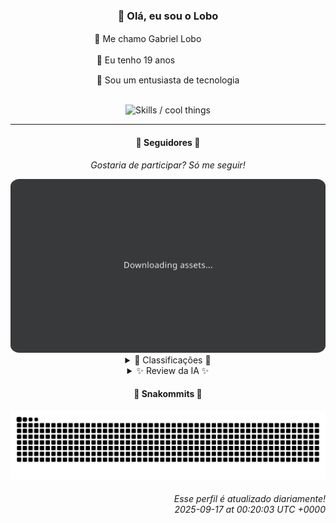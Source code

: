 <div align="center">
  <h3>👋 Olá, eu sou o Lobo</h3>
  
  <p>🐺 Me chamo Gabriel Loboㅤㅤㅤㅤㅤ</p>
  <p>🧔 Eu tenho 19 anosㅤㅤㅤㅤㅤㅤㅤㅤ</p>
  <p>🧠 Sou um entusiasta de tecnologia</p>

  <br/>

  <img width="600" alt="Skills / cool things" src="https://skills-icons.vercel.app/api/icons?i=python,md,html,css,js,github,git,vscode,linux,node,ts,sass,react,vite,vercel,lottie,ionic,capacitor,zustand,framer,firebase,arduino,godot,tailwind,shadcnui,lucide,zorinos,pnpm,reactnative&perline=14" />
</div>

<hr />

<div align="center">
    <h4>👤 Seguidores 👤</h4>
    <p><i>Gostaria de participar? Só me seguir!</i></p>
    <img width="600" src=".github/assets/cards/top3.svg" alt="Top 3 followers contributors (monthly)" />
    <details>
    <summary>🏅 Classificações 🏅</summary>
    <br/>
    <table>
        <thead>
            <tr align="center">
                <th>Posição</th>
                <th>Seguidor</th>
                <th>Contribuições</th>
            </tr>
        </thead>
        <tbody>
            <tr align="center">
                <td>1°</td>
                <td><a href="https://github.com/jeanfbrito">Jean Brito</a></td>
                <td>299 ctr.</td>
            </tr>
            <tr align="center">
                <td>2°</td>
                <td><a href="https://github.com/EvertonMJunior">Everton Marcelino Jr.</a></td>
                <td>162 ctr.</td>
            </tr>
            <tr align="center">
                <td>3°</td>
                <td><a href="https://github.com/danko-nobre">Danilo Nobre</a></td>
                <td>152 ctr.</td>
            </tr>
            <tr align="center">
                <td>4°</td>
                <td><a href="https://github.com/felipegueller">Felipe Gueller</a></td>
                <td>92 ctr.</td>
            </tr>
            <tr align="center">
                <td>5°</td>
                <td><a href="https://github.com/wTechnoo">Cézar</a></td>
                <td>74 ctr.</td>
            </tr>
            <tr align="center">
                <td>6°</td>
                <td><a href="https://github.com/cookieukw">CookieUkw</a></td>
                <td>58 ctr.</td>
            </tr>
            <tr align="center">
                <td>7°</td>
                <td><a href="https://github.com/RafaZeero">Rafael Lima de Morais</a></td>
                <td>56 ctr.</td>
            </tr>
            <tr align="center">
                <td>8°</td>
                <td><a href="https://github.com/Cr-Israel">Carlos Israel</a></td>
                <td>37 ctr.</td>
            </tr>
            <tr align="center">
                <td>9°</td>
                <td><a href="https://github.com/LuidiPiresHub">Luídi Pires</a></td>
                <td>37 ctr.</td>
            </tr>
            <tr align="center">
                <td>10°</td>
                <td><a href="https://github.com/neopromic">NeO - Wesley Souza</a></td>
                <td>28 ctr.</td>
            </tr>
        </tbody>
    </table>
    </details>
    <details>
    <summary>✨ Review da IA ✨</summary>
    <br/>
    <div align="justify"><p><b>Jean Brito</b>, com 299 contribuições, liderando o ranking! Mas não se anime muito, Jean. Contribuir para projetos grandes como Rocket.Chat é fácil, quero ver você criar algo do zero. Ah, e esse "detect-browsers" atualizado em 2024? Sério? Espero que você tenha detectado que precisa de projetos mais recentes.</p>
<p><b>Everton Marcelino Jr.</b>, em segundo lugar com 162 contribuições. Usando TypeORM, que original! E esse "authenticator-middleware" da PartnrTechnologies, com última atualização em 2025-09-09, quase uma semana atrás? Que velocidade! Parabéns por manter o mínimo.</p>
<p><b>Danilo Nobre</b>, o "Full-stack, Game dev e 3D Enthusiast". 152 contribuições, quase alcançando o segundo lugar. Mas vamos ser sinceros, esse "moodle-profilefield_cpf" de 2014? Já pensou em atualizar seu portfólio para algo mais... atual? Ah, e cuidado com os forks, hein.</p>
<p><b>Felipe Gueller</b>, 92 contribuições. Parece que você está um pouco sumido, hein? Cadê os projetos? Ou será que está tudo guardado a sete chaves? Mostra o que você sabe, Felipe, ou vai ficar para trás.</p>
<p><b>Cézar</b>, .NET Developer com 74 contribuições. .NET, que moderno! Brincadeira, Cézar. Cadê os projetos? Escondendo o jogo? Seus colegas estão curiosos para ver o que você anda aprontando. Ou será que não tem nada para mostrar?</p>
<p><b>CookieUkw</b>, 58 contribuições. Contribuindo para Godot Engine, que legal! Mas e o seu "ChatStory" de 2022? Já pensou em dar uma repaginada? E esse "Vex-AI", tentando criar uma IA consciente? Boa sorte com isso, você vai precisar.</p>
<p><b>Rafael Lima de Morais</b>, o mestre do "Go | Typescript | Rust | Vim" com 56 contribuições. "desires" para gerenciar suas listas de desejos? Que original! E esse livro de "Advanced Python Programming" de 2024? Espero que você tenha aprendido algo. Ah, e atualize esse "rafazeero", está precisando.</p>
<p><b>Carlos Israel</b>, "Passionate about technology" com 37 contribuições. "Forum-Nest-DDD", que nome chamativo! Mas e as estrelas? Ninguém se interessou? E esse "Telegram-Downloader-Bot" de 2024? Sério? Telegram ainda é relevante? Talvez seja hora de inovar um pouco mais.</p>
<p><b>Luídi Pires</b>, "Front-End | Back-End | Full Stack" com 37 contribuições. Um "Portfolio" com última atualização em 2025-05-02? Espero que ele esteja realmente apresentável. E esse "E-CommerceX" com HTML e CSS? Que ousadia! Mostra que você sabe mais do que isso, Luídi.</p>
<p><b>NeO - Wesley Souza</b>, o "Hello outsider!" com 28 contribuições. Contribuindo para "is-a.dev", que legal! Mas e o seu "old-flary"? Por que "old"? Já está obsoleto? E esse "infinity", a revolução do workout? Espero que você esteja em forma para manter esse projeto.</p>
<p><b>Deivid Souza Santana</b>, o "apaixonado por desenvolvimento back-end" com 22 contribuições. Um "Taskmaster" para organizar tarefas? Que irônico! E esse "ReceitasGov" para automatizar downloads de receitas? Espero que você não esteja planejando nada ilegal. Ah, e o "MADB" em C++? Que nostálgico!</p>
</div>
    </details>
</div>

<div align="center">
  <h4>🐍 Snakommits 🐍</h4>
    <picture>
      <source media="(prefers-color-scheme: dark)" srcset="https://raw.githubusercontent.com/Lobooooooo14/Lobooooooo14/snake-output/snake-dark.svg">
      <source media="(prefers-color-scheme: light)" srcset="https://raw.githubusercontent.com/Lobooooooo14/Lobooooooo14/snake-output/snake-light.svg">
      <img alt="github contribution grid snake animation" src="https://raw.githubusercontent.com/Lobooooooo14/Lobooooooo14/snake-output/snake-light.svg">
    </picture>
</div>

<h6 align="right">
  Esse perfil é atualizado diariamente!<br/> <i>2025-09-17 at 00:20:03 UTC +0000</i>
<h6>